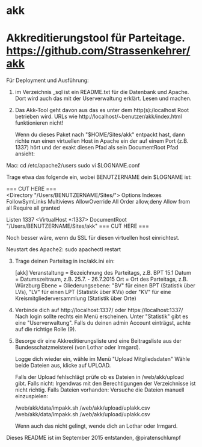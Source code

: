 # akk

Akkreditierungstool für Parteitage.
https://github.com/Strassenkehrer/akk
=====================================

Für Deployment und Ausführung:

1. im Verzeichnis _sql ist ein README.txt für die Datenbank und Apache.
   Dort wird auch das mit der Userverwaltung erklärt.
   Lesen und machen.

2. Das Akk-Tool geht davon aus das es unter dem http(s):/localhost Root
   betrieben wird. URLs wie http://localhost/~benutzer/akk/index.html
   funktionieren nicht!
   
   Wenn du dieses Paket nach "$HOME/Sites/akk" entpackt hast, dann 
   richte nun einen virtuellen Host in Apache ein der auf einem Port
   (z.B. 1337) hört und der exakt diesen Pfad als sein DocumentRoot
   Pfad ansieht:
   
 Mac:
   cd /etc/apache2/users
   sudo vi $LOGNAME.conf
   
   Trage etwa das folgende ein, wobei BENUTZERNAME dein $LOGNAME ist:

=== CUT HERE ===   
<Directory "/Users/BENUTZERNAME/Sites/">
Options Indexes FollowSymLinks Multiviews
AllowOverride All
Order allow,deny
Allow from all
Require all granted
</Directory>

Listen 1337
<VirtualHost *:1337>
  DocumentRoot "/Users/BENUTZERNAME/Sites/akk"
</VirtualHost>
=== CUT HERE ===   

   Noch besser wäre, wenn du SSL für diesen virtuellen host einrichtest.
   
   Neustart des Apache2: 
   sudo apachectl restart

3. Trage deinen Parteitag in inc/akk.ini ein:

	[akk]
	Veranstaltung = Bezeichnung des Parteitags, z.B. BPT 15.1
	Datum = Datumszeitraum, z.B. 25.7. - 26.7.2015
	Ort = Ort des Parteitags, z.B. Würzburg
	Ebene = Gliederungsebene: "BV" für einen BPT (Statistik über LVs),
			"LV" für einen LPT (Statistik über KVs)
			oder "KV" für eine Kreismitgliederversammlung (Statistik über Orte)


4. Verbinde dich auf http://localhost:1337/ oder https://localhost:1337/
   Nach login sollte rechts ein Menü erscheinen.
   Unter "Statistik" gibt es eine "Userverwaltung".
   Falls du deinen admin Account einträgst, achte auf die richtige Rolle (9).

5. Besorge dir eine Akkreditierungsliste und eine Beitragsliste aus der 
   Bundesschatzmeisterei (von Lothar oder Irmgard).
   
   Logge dich wieder ein, wähle im Menü "Upload Mitgliedsdaten"
   Wähle beide Dateien aus, klicke auf UPLOAD.
   
   Falls der Upload fehlschlägt prüfe ob es Dateien in /web/akk/upload gibt.
   Falls nicht: Irgendwas mit den Berechtigungen der Verzeichnisse ist nicht
                richtig.
   Falls Dateien vorhanden: Versuche die Dateien manuell einzuspielen:
   
      /web/akk/data/impakk.sh /web/akk/upload/uplakk.csv
      /web/akk/data/impakk.sh /web/akk/upload/uplakk.csv

   Wenn auch das nicht gelingt, wende dich an Lothar oder Irmgard.


Dieses README ist im September 2015 entstanden,
@piratenschlumpf